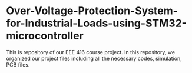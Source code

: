 # Over-Voltage-Protection-System-for-Industrial-Loads-using-STM32-microcontroller
This is repository of our EEE 416 course project. In this repository, we organized our project files including all the necessary codes, simulation, PCB files.
